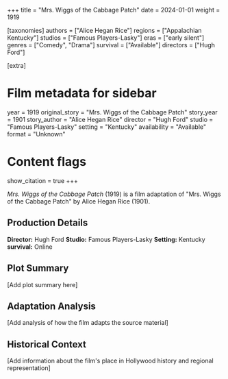+++
title = "Mrs. Wiggs of the Cabbage Patch"
date = 2024-01-01
weight = 1919

[taxonomies]
authors = ["Alice Hegan Rice"]
regions = ["Appalachian Kentucky"]
studios = ["Famous Players-Lasky"]
eras = ["early silent"]
genres = ["Comedy", "Drama"]
survival = ["Available"]
directors = ["Hugh Ford"]

[extra]
# Film metadata for sidebar
year = 1919
original_story = "Mrs. Wiggs of the Cabbage Patch"
story_year = 1901
story_author = "Alice Hegan Rice"
director = "Hugh Ford"
studio = "Famous Players-Lasky"
setting = "Kentucky"
availability = "Available"
format = "Unknown"

# Content flags
show_citation = true
+++

*Mrs. Wiggs of the Cabbage Patch* (1919) is a film adaptation of "Mrs. Wiggs of the Cabbage Patch" by Alice Hegan Rice (1901).

## Production Details

**Director:** Hugh Ford
**Studio:** Famous Players-Lasky
**Setting:** Kentucky
**survival:** Online

## Plot Summary

[Add plot summary here]

## Adaptation Analysis

[Add analysis of how the film adapts the source material]

## Historical Context

[Add information about the film's place in Hollywood history and regional representation]
